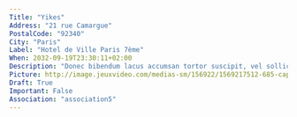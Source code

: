 ```yaml
---
Title: "Yikes"
Address: "21 rue Camargue"
PostalCode: "92340"
City: "Paris"
Label: "Hotel de Ville Paris 7ème"
When: 2032-09-19T23:30:11+02:00
Description: "Donec bibendum lacus accumsan tortor suscipit, vel sollicitudin velit eleifend. Etiam convallis tempus tempor."
Picture: http://image.jeuxvideo.com/medias-sm/156922/1569217512-685-capture-d-ecran.jpg
Draft: True
Important: False
Association: "association5"
---
```


